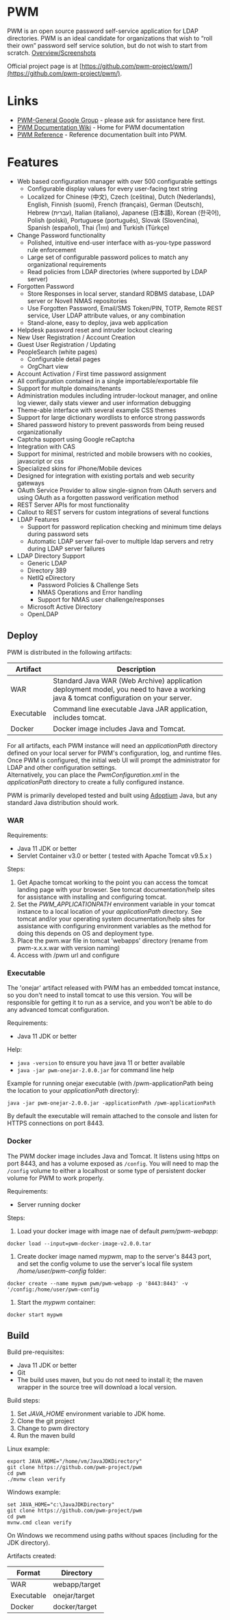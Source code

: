 # PWM

PWM is an open source password self-service application for LDAP directories. PWM is an ideal candidate for organizations that wish to “roll their own” password self service solution, but do not wish to start from scratch. [Overview/Screenshots](https://docs.google.com/presentation/d/1LxDXV_iiToJXAzzT9mc1xXO0atVObmRpCame6qXOyxM/pub?slide=id.p8)

Official project page is at [https://github.com/pwm-project/pwm/](https://github.com/pwm-project/pwm/).

# Links
* [PWM-General Google Group](https://groups.google.com/group/pwm-general) - please ask for assistance here first.
* [PWM Documentation Wiki](https://github.com/pwm-project/pwm/wiki) - Home for PWM documentation
* [PWM Reference](https://www.pwm-project.org/pwm/public/reference/) - Reference documentation built into PWM.

# Features
* Web based configuration manager with over 500 configurable settings
  * Configurable display values for every user-facing text string
  * Localized for Chinese (中文), Czech (ceština), Dutch (Nederlands), English, Finnish (suomi), French (français), German (Deutsch), Hebrew (עברית), Italian (italiano), Japanese (日本語), Korean (한국어), Polish (polski), Portuguese (português), Slovak (Slovenčina), Spanish (español), Thai (ไทย) and Turkish (Türkçe)
* Change Password functionality
  * Polished, intuitive end-user interface with as-you-type password rule enforcement
  * Large set of configurable password polices to match any organizational requirements
  * Read policies from LDAP directories (where supported by LDAP server)
* Forgotten Password
  * Store Responses in local server, standard RDBMS database, LDAP server or Novell NMAS repositories
  * Use Forgotten Password, Email/SMS Token/PIN, TOTP, Remote REST service, User LDAP attribute values, or any combination
  * Stand-alone, easy to deploy, java web application
* Helpdesk password reset and intruder lockout clearing
* New User Registration / Account Creation
* Guest User Registration / Updating
* PeopleSearch (white pages)
  * Configurable detail pages
  * OrgChart view
* Account Activation  / First time password assignment
* All configuration contained in a single importable/exportable file
* Support for multple domains/tenants  
* Administration modules including intruder-lockout manager, and online log viewer, daily stats viewer and user information debugging
* Theme-able interface with several example CSS themes
* Support for large dictionary wordlists to enforce strong passwords
* Shared password history to prevent passwords from being reused organizationally
* Captcha support using Google reCaptcha
* Integration with CAS
* Support for minimal, restricted and mobile browsers with no cookies, javascript or css
* Specialized skins for iPhone/Mobile devices
* Designed for integration with existing portals and web security gateways
* OAuth Service Provider to allow single-signon from OAuth servers and using OAuth as a forgotten password verification method
* REST Server APIs for most functionality  
* Callout to REST servers for custom integrations of several functions    
* LDAP Features
  * Support for password replication checking and minimum time delays during password sets
  * Automatic LDAP server fail-over to multiple ldap servers and retry during LDAP server failures
* LDAP Directory Support
  * Generic LDAP
  * Directory 389
  * NetIQ eDirectory
    * Password Policies & Challenge Sets
    * NMAS Operations and Error handling
    * Support for NMAS user challenge/responses
  * Microsoft Active Directory
  * OpenLDAP

## Deploy
PWM is distributed in the following artifacts:

| Artifact| Description |
| --- | --- |
| WAR | Standard Java WAR (Web Archive) application deployment model, you need to have a working java & tomcat configuration on your server. |
| Executable | Command line executable Java JAR application, includes tomcat. |
| Docker | Docker image includes Java and Tomcat. |

For all artifacts, each PWM instance will need an _applicationPath_ directory defined on your local server for PWM's configuration,
log, and runtime files.  Once PWM is configured, the initial web UI will prompt the administrator for LDAP and other configuration settings.  
Alternatively, you can place the _PwmConfiguration.xml_ in the _applicationPath_ directory to create a fully configured instance.

PWM is primarily developed tested and built using [Adoptium](https://adoptium.net/) Java, but any standard Java distribution should work.

### WAR
Requirements:
* Java 11 JDK or better
* Servlet Container v3.0 or better ( tested with Apache Tomcat v9.5.x )

Steps:
1) Get Apache tomcat working to the point you can access the tomcat landing page with your browser.  See tomcat documentation/help sites for 
   assistance with installing and configuring tomcat.
2) Set the _PWM_APPLICATIONPATH_ environment variable in your tomcat instance to a local location of your _applicationPath_ directory. See tomcat and/or your 
   operating system documentation/help sites for assistance with configuring environment variables as the method for doing this depends on OS and deployment type.
2) Place the pwm.war file in tomcat 'webapps' directory (rename from pwm-x.x.x.war with version naming)
3) Access with /pwm url and configure

### Executable
The 'onejar' artifact released with PWM has an embedded tomcat instance, so you don't need to install tomcat to use this
version.  You will be responsible for getting it to run as a service, and you won't be able to do any advanced tomcat
configuration.

Requirements:
* Java 11 JDK or better

Help:
* `java -version` to ensure you have java 11 or better available
* `java -jar pwm-onejar-2.0.0.jar` for command line help

Example for running onejar executable (with /pwm-applicationPath being the location to your _applicationPath_ directory):
```
java -jar pwm-onejar-2.0.0.jar -applicationPath /pwm-applicationPath 
```
By default the executable will remain attached to the console and listen for HTTPS connections on port 8443.


### Docker
The PWM docker image includes Java and Tomcat.  It listens using https on port 8443, and has a volume exposed
as `/config`.  You will need to map the `/config` volume to either a localhost or some type of persistent docker
volume for PWM to work properly.

Requirements:
* Server running docker

Steps:

1. Load your docker image with image nae of default _pwm/pwm-webapp_:
```
docker load --input=pwm-docker-image-v2.0.0.tar
```
   
1. Create docker image named _mypwm_, map to the server's 8443 port, and set the config volume to use the server's
local file system _/home/user/pwm-config_ folder:
```
docker create --name mypwm pwm/pwm-webapp -p '8443:8443' -v '/config:/home/user/pwm-config
```

1. Start the _mypwm_ container:
```
docker start mypwm
```

## Build

Build pre-requisites:
* Java 11 JDK or better
* Git
* The build uses maven, but you do not need to install it; the maven wrapper in the source tree will download a local version.

Build steps:
1. Set _JAVA_HOME_ environment variable to JDK home.
1. Clone the git project 
1. Change to pwm directory
1. Run the maven build 
   
Linux example: 
```
export JAVA_HOME="/home/vm/JavaJDKDirectory"
git clone https://github.com/pwm-project/pwm
cd pwm
./mvnw clean verify
```  
Windows example:
```
set JAVA_HOME="c:\JavaJDKDirectory" 
git clone https://github.com/pwm-project/pwm
cd pwm
mvnw.cmd clean verify
```
On Windows we recommend using paths without spaces (including for the JDK directory).

Artifacts created:

| Format | Directory |
| --- | --- |
| WAR | webapp/target |
| Executable | onejar/target |
| Docker | docker/target |

